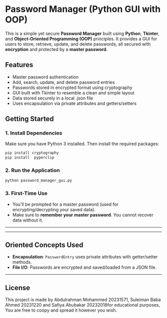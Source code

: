# Password Manager (Python GUI with OOP)

This is a simple yet secure **Password Manager** built using **Python**, **Tkinter**, and **Object-Oriented Programming (OOP)** principles. It provides a GUI for users to store, retrieve, update, and delete passwords, all secured with **encryption** and protected by a **master password**.

## Features

- Master password authentication
- Add, search, update, and delete password entries
- Passwords stored in encrypted format using cryptography
- GUI built with Tkinter to resemble a clean and simple layout
- Data stored securely in a local .json file
- Uses encapsulation via private attributes and getters/setters



## Getting Started

### 1. Install Dependencies

Make sure you have Python 3 installed. Then install the required packages:

```bash
pip install cryptography
pip install  pyperclip
```

### 2. **Run the Application**

```bash
python password_manager_gui.py
```

### 3. First-Time Use

- You'll be prompted for a master password (used for encrypting/decrypting your saved data).
- Make sure to **remember your master password**. You cannot recover data without it.

---


---

## Oriented Concepts Used

- **Encapsulation**: `PasswordEntry` uses private attributes with getter/setter methods.
- **File I/O**: Passwords are encrypted and saved/loaded from a JSON file.

---


## License

This project is made by Abdulrahman Mohammed 20231571, Suleiman Baba Ahmed 20231220 and Safiya Abubakar 20232018for educational purposes, You are free to coopy and spread it however you wish.

